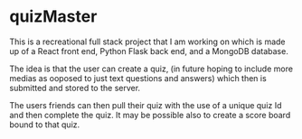 # quizMaster
This is a recreational full stack project that I am working on which is made up of a React front end, Python Flask back end, and a MongoDB database. 

The idea is that the user can create a quiz, (in future hoping to include more medias as ooposed to just text questions and answers) which then is submitted and stored to the server.

The users friends can then pull their quiz with the use of a unique quiz Id and then complete the quiz. It may be possible also to create a score board bound to that quiz.

